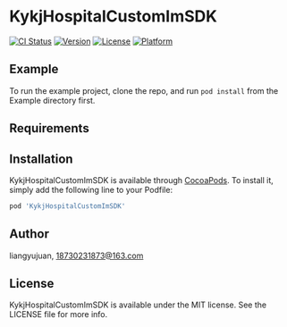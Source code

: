 # KykjHospitalCustomImSDK

[![CI Status](https://img.shields.io/travis/liangyujuan/KykjHospitalCustomImSDK.svg?style=flat)](https://travis-ci.org/liangyujuan/KykjHospitalCustomImSDK)
[![Version](https://img.shields.io/cocoapods/v/KykjHospitalCustomImSDK.svg?style=flat)](https://cocoapods.org/pods/KykjHospitalCustomImSDK)
[![License](https://img.shields.io/cocoapods/l/KykjHospitalCustomImSDK.svg?style=flat)](https://cocoapods.org/pods/KykjHospitalCustomImSDK)
[![Platform](https://img.shields.io/cocoapods/p/KykjHospitalCustomImSDK.svg?style=flat)](https://cocoapods.org/pods/KykjHospitalCustomImSDK)

## Example

To run the example project, clone the repo, and run `pod install` from the Example directory first.

## Requirements

## Installation

KykjHospitalCustomImSDK is available through [CocoaPods](https://cocoapods.org). To install
it, simply add the following line to your Podfile:

```ruby
pod 'KykjHospitalCustomImSDK'
```

## Author

liangyujuan, 18730231873@163.com

## License

KykjHospitalCustomImSDK is available under the MIT license. See the LICENSE file for more info.
